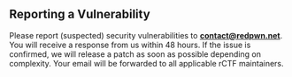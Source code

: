 ## Reporting a Vulnerability

Please report (suspected) security vulnerabilities to
**[contact@redpwn.net](mailto:contact@redpwn.net)**. You will receive a response from
us within 48 hours. If the issue is confirmed, we will release a patch as soon
as possible depending on complexity. Your email will be forwarded to all
applicable rCTF maintainers.
